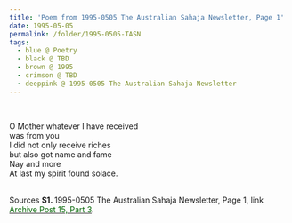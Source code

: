```yaml
---
title: 'Poem from 1995-0505 The Australian Sahaja Newsletter, Page 1'
date: 1995-05-05
permalink: /folder/1995-0505-TASN
tags:
  - blue @ Poetry
  - black @ TBD
  - brown @ 1995
  - crimson @ TBD
  - deeppink @ 1995-0505 The Australian Sahaja Newsletter
---
```


<br>

<p>
O Mother whatever I have received<br>
was from you<br>
I did not only receive riches<br>
but also got name and fame<br>
Nay and more<br>
At last my spirit found solace.<br>
</p>

<br>

<wave-list>
<list-title color="DarkSeaGreen" width="55">Sources</list-title>
  <list-item color="BlanchedAlmond"  width="280"><b>S1. </b> 1995-0505 The Australian Sahaja Newsletter, Page 1, link </font> <a href="https://seven-teams.github.io/archives/2023/1209"><font color="DarkGreen">Archive Post 15, Part 3</font></a>.</list-item>
</wave-list>